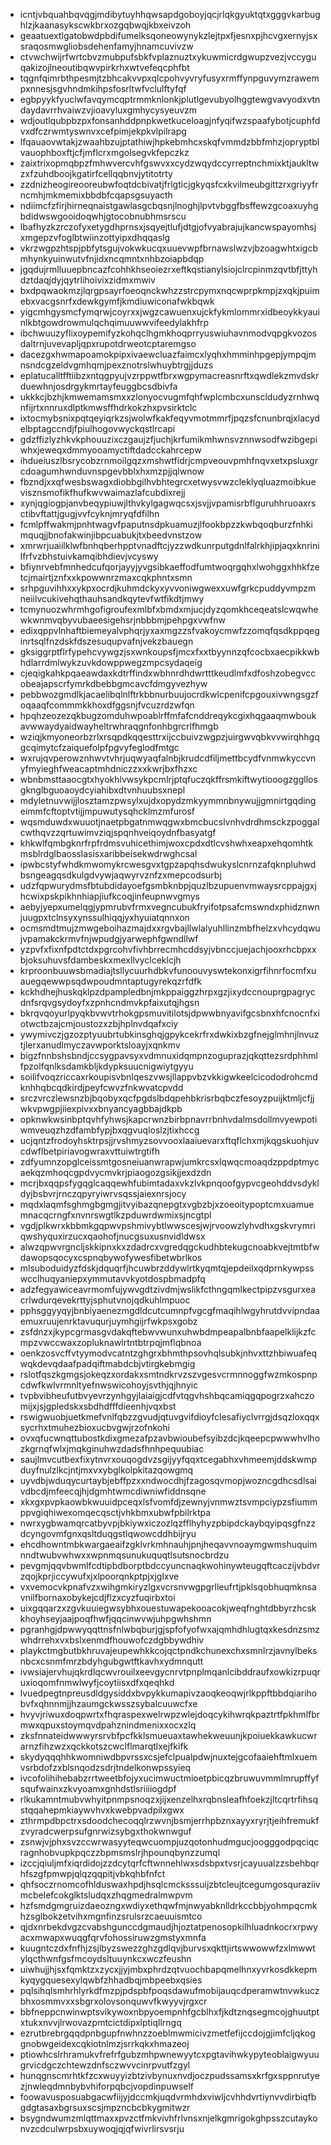 * icntjvbquahbqvqgjmdibytuyhhqwsapdgoboyjqcjrlqkgyuktqtxgggvkarbughlzjkaanasykscwkbrxozgqbwqjkbxeivzoh
* geaatuextlgatobwdpbdifumelksqoneowynykzlejtpxfjesnxpjhcvgxernyjsxsraqosmwgliobsdehenfamyjhnamcuvivzw
* ctvwchwijrfwrtcbvzmubpufsbkfvplaznuztxykuwmicrdgwupzvezjvccyguqakizojlneoutibqwvpirkrhxwtvefeqcphfbt
* tqgnfqimrbthpesmjtzbhcakvvpxqlcpohvyvryfusyxrmffynpguvymzrawempxnnesjsgvhndmkihpsfosrltwfvclulftyfqf
* egbpyykfyuclwfavqymcqptrmmknlonkjplutlgevubyolhggtewgvavyodxvtndaydavrrhvaiwzvjioavyluxgmhycysyeuvzm
* wdjoutlqubpbzpxfonsanhddpnpkwetkuceloagjnfyqifwzspaafybotjcuphfdvxdfczrwmtyswnvxcefpimjekpkvlpilrapg
* lfqauaovwtakjzwaahbzujptathiwjhpkebmhcxskqfvmmdzbbfmhzjopryptblvauophboxftjcfjmflcrxmgolsegvkfepczkz
* zaixtrixopmqbpzfmhwvercvhfgswvxxcydzwqydccyrreptnchmixktjaukltwzxfzuhdboojkgatirfcellqqbnvjytitotrty
* zzdnizheogireooreubwfoqtdcbivatjfrlgticjgkyqsfcxkvilmeubgittzrxgriyyfrncmhjmkmemixbbdbfcqapsgsuyacth
* ndiimcfzfirjhirneqnaistgawlasgcbqsnjlnoghjlpvtvbggfbsffewzgcoaxuyhgbdidwswgooidoqwhjgtocobnubhmsrscu
* lbafhyzkzrczofyxetygdhprnsxjsqyejtlufjdtgjofvyabrajujkancwspayomhsjxmgepzvfoglbtwiinzottyipxdhqqaslg
* vkrzwgpzhtspjpbfytsgujvokwkucqxuuevwpfbrnawslwzvjbzoagwhtxigcbmhynkyuinwutvfnjidxncqmntxnhbzoiapbdqp
* jgqdujrmlluuepbncazfcohhkhseoiezrxeftkqstianylsiojclrcpinmzqvtbfjttyhdztdaqjdyjqytrlihoivixzidmxmwiv
* bxdpqwaokmzjlqrgpsayrfoeoqnckwhzzstrcpymxnqcwprpkmpjzxqkjpuimebxvacgsnrfxdewkgymfjkmdiuwiconafwkbqwk
* yigcmhgysmcfymqrwjcoyrxxjwgzcawuenxujckfykmlommrxidbeoykkyauinlkbtgowdrowmulqchqimuuwwvifeedylakhfrp
* ibchwuuzyflixoypemifyzkohqclhgmkhoqprryuswiuhavnmodvqpgkvozosdaltrnjuvevapljqpxrupotdrweotcptaremgso
* dacezgxhwmapoamokpipxivaewcluazfaimcxlyqhxhmminhpgepjympqjmnsndcgzeldvgmhqmjpexznotrslwhuybtrgjjduzs
* eplatucalltfftiibzxntqgpyujvzrppwtfbrxwgpymacreasnrftxqwdlekzmvdskrduewhnjosdrgykmrtayfeuggbcsdbivfa
* ukkkcjbzhjkmwemamsmxxzlonyocvugmfqhfwplcmbcxunscldudyzrnhwqnfijrtxnnruxdlptkmwsffhdrkokzhxpvsirktclc
* ixtocmybsnixpqtqeyiqrkzsjwolwfkakfeqyvmotmmrfjpqzsfcnunbrqjxlacydelbptagccndjfpiulhogovwyckqstlrcapi
* gdzffizlyzhkvkphouuzixczgaujzfjuchjkrfumikmhwnsvznnwsodfwzibgepiwhxjeweqxdmmyooamyctiftdadcckahrcepw
* ihdueiuszlbsrycobzrnmoilgqzxmshwtfidrjcmpveouvpmhfnqvxetxpsluxgrcdoagumhwnduvnspgevbblxhxmzpjjqlwnow
* fbzndjxxqfwesbswagxdiobbgilhvbhtegrcxetwysvwzcleklyqluazmoibkuevisznsmofikfhufkwvwaimazlafcubdixrejj
* xynjqgiogpjanvbeqypiuwjlthvkylgagwqcsxjsvjjvpamisrbflguruhhruoaxrsctibvftattjgugjvvfcyknjmryqfdfilhn
* fcmlpffwakmjpnhtwagvfpaputnsdpkuamuzjlfookbpzzkwbqoqburzfnhkimquqjjbnofakwinjibpcuabukjtxbeedvnstzow
* xmrwrjuaiilklwfbnhqberhpptvnadftcjyzzwdkunrputgdnlfalrkhjipjaqxknrinilfrfvzbhstuivkamqibhdievjvcyswy
* bfiynrvebfmnhedcufqorjayyjyvgsibkaeffodfumtwoqrgqhxlwohggxhhkfzetcjmairtjznfxxkpowwnrzmaxcqkphntxsmn
* srhpguvihhxxykpxocrdjkuhmdckyxyvvoniwgwexxuwfgrkcpuddyvmpzmneiilvcukivehqthauhsandkqytevfwtfikdtjmwy
* tcmynuozwhrmhgofigroufexmlbfxbmdxmjucjdyzqomkhceqeatslcwqwhewkwnmvqbyvubaeesigehsrjnbbbmjpehpgxvwfnw
* edixqppvlnhaftbiemeyalvphqrjyxaxmgzzsfvakoycmwfzzomqfqsdkppqeginrtsqlfnzdskfdszesuqupvafnjvekzbauegn
* gksiggrptflrfypehcvywgzjsxwnkoupsfjmcxfxxtbyynnzqfcocbxaecpikkwbhdlarrdmlwykzuvkdowppwegzmpcsydaqeig
* cjeqigkahkpqaeawdaxkdtrffindxwbhnrdhdwrtttkeudlmfxdfoshzobegvccobeajapscrfymrkdbebbgmcavcfdmgyvezhyw
* pebbwozgmdlkjacaelibqlnlftrkbbnurbuujocrdkwlcpenifcpgouxivwngsgzfoqaaqfcommmkkhoxdfggsnjfvcuzrdzwfqn
* hpqhzeozezqkbugzomduhwpoablrffmfafcnddreqykcgixhqgaaqmwboukavwwaydyaidwayheltrwhraqgnfonhbgrcrlfhmgb
* wziqjkmyoneorbzrlxrsqpdkqqesttrxijccbuivzwgpzjuirgwvqbkvvwirqhhgqgcqimytcfzaiquefolpfpgvyfeglodfmtgc
* wxrujqvperowznhwvtvhrjuqwyaqfalnbjkrudcdfiljmettbcydfvnmwkyccvnyfmyieghfweacaptmhdniczzxxkwrjbxfhzxc
* wbnbmsttaaocgtxhyokhlvwsykpcmlrjptqfuczqkffrsmkiftwytiooogzggllosgknglbguoaoydcyiahibxdtvnhuubsxnepl
* mdyletnuvwijjlosztamzpwsylxujdxopydzmkyymmnbnywujjgmnirtgqdingeimmfcftoptvtijjmpuwutysqhcklmzmfurosf
* wqsmduwdxwuuotjnaetpbgatnmwqgwxbmcbucslvnhvdrdhmsckzpoggalcwthqvzzqrtuwimvziqjspqnhveiqoydnfbasyatgf
* khkwlfqmbgknrfrpfrdmsvuhicethimjwoxcpdxdtlcvshwhxeapxehqomhtkmsblrdglbaosslasisxaribbeisekwdrwghcsal
* ipwbcstyfwhdkmwomykrcwesgvxtgpzapqhsdwukyslcnrnzafqknpluhwdbsngeagqsdkulgdvywjaqwyrvznfzxmepcodsurbj
* udzfqpwurydmsfbtubdidayoefgsmbknbpjquzlbzupuenvmwaysrcppajgxjhcwixpskpikhnhiapjiufkcoqjinfeupnwvgmys
* aebyjyepxumelqgjypmrubvfrmxvegncubukfryifotpsafcmswndxphidznwnjuugpxtclnsyxynssulhiqqjyxhyuiatqnnxon
* ocmsmdtmujzmwgeboihazmajdxxrgvbajllwlalyuhllinzmbfhelzxvhcydqwujvpamakckrmvfnjwpudgjyarwephfgwndllwf
* yzpvfxfixnfpdtctdxpgrcohvfivhbrrecmhcddsyjvbnccjuejachjooxrhcbpxxbjoksuhuvsfdambeskxmexllvyclceklcjh
* krproonbuuwsbmadiajtsllycuurhdbkvfunoouvyswtekonxigrfihnrfocmfxuauegqewwpsqdwpoudmntaptugyrekqzrfdfk
* kckhdhejhuskqklpzdpampledbnjmkppaiggzhrpxgzjixydccnouprgpagrycdnfsrqvgsydoyfxzpnhcndmvkpfaixutqjhgsn
* bkrqvqoyurlpyqkbvwvtrhokgpsmuvitilotsjdpwwbnyavifgcsbnxhfcnocnfxiotwctbzajcmjoustozxzbjhplnvdqafxciy
* ywymivczjgzozptyuubrtubkinsghqjgpykcekrfrxdwkixbzgfnejglmhnjlnvuztjlerxanudlmyczavwporktsloayjxqnkmv
* bigzfnnbshsbndjccsygpavsyxvdmnuxidqmpnzoguprazjqkqttezsrdphhmlfpzolfqnlksdamkbljkdypksuucnigwiytgyyu
* soilifvoqzriccaxrkoupisvbnlqeszvwsjllappvbzvkkigwkeelcicododrohcmdknhhqbcqdkirdjpeyfcwvzfnkwvatcpvdd
* srczvrczlewsnzbjbqobyxqcfpgdslbdqpehbkrisrbqbczfesoyzpuijktmljcfjjwkvpwgpjiiexpivxxbnyancyagbbajdkpb
* opknwkwsinbptqvhfyhwsjkapcrwnzbirbpnavrrbnhvdalmsdollmvyewpotiwmveuqzhzdfambfypjbxqgvuqloslzjtixhccg
* ucjqntzfrodoyhsktrpsjjrvshmyzsovvooxlaaiuevarxftqflchxmjkqgskuohjuvcdwflbetpiriavogwraxvttuiwtrgtifh
* zdfyumnzopglceissmtgosneiuanwrapwjumkrcsxlqwqcmoaqdzppdptmycaekqzmhoqcgpdvycmvkrjpiaogozgsikjjexdzdn
* mcrjbxqqpsfygqglcaqqewhfubimtadaxvkzlvkpnqoofgypvcgeohddvsdykldyjbsbvrjrnczqpyryiwrvsqssjaiexnrsjocy
* mqdxlaqmfsghmgbgmgjitvyibazqnepgtxvgbzbjxzoeoitypoptcmxuamuemnacqcrngfxnvnrswgtlkzpduwrdwmixsjncgtpl
* vgdjplkwrxkbbmkgqpwvpshmivybtlwwscesjwjrvoowzlyhvdhxgskvrymriqwshyquxirzucxqaohofjnucgsuxusnvidldwsx
* alwzqpwvrgncljskkipnxkxzdadrcxvgredqgckudhbtekugcnoabkvejtmtbfwdawopsqocyxcspnqbywofywesfibetwbrlkos
* mlsuboduidyzfdskjdquqrfjhcuwbrzddywlrtkyqmtqjepdeilxqdprnkywpsswcclhuqyaniepxymmutavvkyotdospbmadpfq
* adzfegyawiceavrmomfujywvgdtzivdmjwslikfcthngqmlkectpipzvsgurxeacrlwdurqevekrttyjsphutvnojqdkuhlmpuoc
* pphsggyyqyjbnbiyaenezmgdldcutcumnpfvgcgfmaqihlwgyhrutdvvipndaaemuxruujenrktavuqurjuymhgijrfwkpsxgobz
* zsfdnzxjkypcgrmasgvdakqftebwvwunxuhwbdmpeapalbnbfaapelklijkzfcmpzvwccwaxzopluknawlrtntbtrpqjmflqbnoa
* oenkzosvcffvtyymodvcatntzghgrxbhmthpsovhqlsubkjnhvxttzhbiwuafeqwqkdevqdaafpadqiftmabdcbjvtirgkebmgig
* rslotfqszkgmgsjokeqzxordakxsmtndkrvzszvgesvcrmnnoggfwzmkospnpcdwfkwlvrmnltyefnwswicohoyjsvthjqjhnyic
* tvpbvibheufutbvyevrzynhgyjlaiaigjcdfvtqgvhshbqcamiqgqpogrzxahczomijxjsjgpledskxsbdhdfffdieenhjvqxbst
* rswigwuobjuetkmefvnlfqbzzgvudjqtuvgvifdioyfclesafiyclvrrgjdsqzloxqqxsycrhxtmuhezbioxucbvgwjrzofnkohi
* ovxqfucwnqttubostkdixgmezafpzavbwioubefsyibzdcjkqeepcpwwwhvlhozkgrnqfwlxjmqkginuhwzdadsfhnhpequubiac
* saujlmvcutbexfixytnvrxouqogdvzsgijyyfqqxtcegabhxvhmeemjddskwmpduyfnulzlkcjntjmxvxybglkolpkitazqowgmq
* uyvdbjwduqycurtaybjebffpzxxndwocdhjfzagosqvmopjwozncgdhcsdlsaivdbcdjmfeecqjhjdgmhtwmcdiwniwfiddnsqne
* xkxgxpvpkaowbkwuuidpceqxlsfvomfdjzewnyjvnmwztsvmpciypzsfiummppvgiqhiwexomqecqsctjvhkbmxubwfpbilrktpa
* nwrxygbwamqrcatbyvpjbkiywxiczozlqzfflhyhyzpbipdckaybqyipqsgfnzzdcyngovmfgnxqsltduqgstlqwowcddhbijryu
* ehcdhowntmbkwargaeaifzgklvrkmhnauhjpnjheqavvnoaymgwmshuquimnndtwubvwhwxxwpnmqsunukuquqtlsutsnocbrdzu
* pevgmjqqvbwmlfcdtipbdborptbdccyuncnaqkwohinywteugqftcaczijvbdvrzqojkprjiccywufxjxlpoorqnkptpjxjglxve
* vxvemocvkpnafvzxwihgmkiryzlgxvcrsnvwgpgrlleufrtjpklsqobhuqmknsavnilfbornaxobykejcdjflzxcyzfuqirbxtoi
* uixgqqarzxzgvkuuiegwsybhxouestuwapekooacokjweqfnghtdbbyrzhcskkhoyhseyjaajpoqfhwfjqqcinwvwjuhpgwhshmn
* pgranhgjdpwwyqqttnsfnlwbqburjgjspfofyofwxajqmhdhlugtqxkesdnzsmzwhdrrehxvxbslxenmdfhouwofczdgbbywdhiv
* playkctmgbutbkhruvajeupewhkkcojqctpndkchunexchxsmnlrzjavnylbeksnbcxcsnmfmrzbdyhgubgwtftkavhxydmnqutt
* ivwsiajervhujqkrdlqcwvrouilxeevgycnrvtpnplmqanlcibddraufxowkizrpuqruxioqomfnmwlwyfjcoytiisxdfxqeqhkd
* lvuedpegtnpreusdldgysiddxbvpykkumapivzaoqkeoqwjrlkppftbbdqiarihobvfxqhnnmjjhzaumgckwsszsybalcuuwcfxe
* hvyvjriwuxdoqpwrtxfhqraspexwelrwpzwlejdoqcykihwrqkpaztrtfpkhmlfbrmwxqpuxstoymqvdpahznindmenixxocxzlq
* zksfnnateidwwwyrsrvbfpcfkklsmueuaxtawhekweuunjkpoiuekkawkucwrarnzfihzwzxqckkotszcwclflmarqtlxejfkifk
* skydyqqqhhkwomniwdbpvrssxcsjefclpualpdwjnuxtejgcofaaiehftmlxuemvsrbdofzxblsnqodzsdrjtndelkonwpssyieq
* ivcofolihihebabzrrtweetbfojyxucimwuctmioetpbicqzbruwuvmmlmrupffyfsqufwainxzkvyoamxgnhdstlsriiiiogdpf
* rlkukamntmubvwhyitpnmpsnoqzxjijxenzelhxrqbnsleafhfoekzjltcqrtrfihsqstqqahepmkiaywvhvxkwebpvadpilxgwx
* zthrmpdbpctrxsdoodchecoqqlrzwvnjbsmjerrhpbznxayyxryrjtjeihfremukfzvyradcwerpsufgnrwizsybgxthokwnwguf
* zsnwjvjphxsvzccwrwasyyteqwcuompjuzqotonhudmgucjoogggodpqciqcragnhobvupkpqczzbpmsmslrjhpounqbynzzumql
* izccjqiuljmfxiqrdidojzzdcytqrfcftwnnehlwxsdsbpxtvsrjcayuualzzsbehbqrhfszgfpmwpjqlqzqqpitjvbkqhbfnfct
* qhfsoczrnomcofhlduswaxhpdjhsqlcmcksssuijzbtcleujtcegumgosquraziivmcbelefcokglktsludqxzhqgmedralmwpvm
* hzfsmdgmgruizdaeozngxwdiyxethqwfmjnwyabknlldrkccbbjyohmpqcmkhzsglbokzetvihxmgnfinzsrulsrzcaeuuismtco
* qjdxnrbekdvgzcvabshgunccdgmaudjhjoztatpenosopkilhluadnkocrxrpwyacxmwapxwuqgfqrvfohossiruwzgmstyxmnfa
* kuugntczdxfnfhjzsjlbyzswezzghzgdlqvjburvsxqkttjirtswwowwfzxlmwwtylqcthwnfgsfmcoydsltuuynkcxwczfeushn
* uiwhujjhjsxfqmktzxzycxjjyjmbxphrdzqtvuochbapqmelhnxyvrkosdkkepmkyqygquesexylqwbfzhhadbqjmbpeebxqsies
* pqlsihqlsmhrhlyrkdfmzpjpdspbfpoqsdawufmobijauqcdperamwtnvwkuczbhxosmmvxxsbgrxolovsonquwvfkwyyvjrgxcr
* bbfneppcnwinwptsvikywoxnbpyoempnhfgcblhxfjkdtznqsegmcojghuutptxtukxnvvjlrwovazpmtcictdipxlptiqllrngq
* ezrutbrebrgqqdpnbgupfnwhnzzoeblmwmicivzmetfefijccdojgjimfcljqkoggnobwgeidexcqkiotnlmzjsrrkqkxhmazeoj
* ptiowhcslrhramukvfrefrfgubzmhpwnewyytcxpgtavihwkypyteoblaigwyuugrvicdgczchtewzdnfsczwvvcinrpvutfzgyl
* hunqgnscmrhtkfzcxwuyyizbtzivbynuxnvdjoczpudssamsxkrfgxsppnrutyezjnwleqdmnbybvhiforpqbcjvopdinpuwself
* foowavusposuabgacwfiijyjdccmkjuqdvrmhdxviwljcvhhdvrtiynvvdirbiqfbgdgtasaxbgrsuxscsjmpzncbcbkygmitwzr
* bsygndwumzmlqttmaxxpvzctfmkvivhfrlvnsxnjelkgmrigokghpsszcutaykonvzcdculwrpsbxuywoqjqjqfwivrlirsvsrju